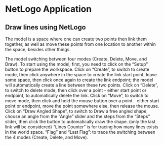 # NetLogo Application
## Draw lines using NetLogo
The model is a space where one can create two points then link them together, as well as move these points from one location to another within the space, besides other things.

The model switching between four modes (Create, Delete, Move, and Draw). To start using the model, first, you need to click on the “Setup” button to prepare the workspace.
Click on “Create”, to switch to create mode, then click anywhere in the space to create the link start point, leave some space, then click once again to create the link endpoint; the model will automatically create a line between these two points.
Click on “Delete”, to switch to delete mode, then click over a point - either start point or endpoint, to automatically delete the link.
Click on “Move”, to switch to move mode, then click and hold the mouse button over a point - either start point or endpoint, move the point somewhere else, then release the mouse.
Click on “Draw Angled Shape”, to switch to Draw a free angled shape, choose an angle from the “Angle” slider and the steps from the “Steps” slider, then click the button to automatically draw the shape. (only the last link will be considered)
“Lines Counter” is for tracing how many lines exists in the world space.
“Flag” and “Last Flag”: to trace the switching between the 4 modes (Create, Delete, and Move).
